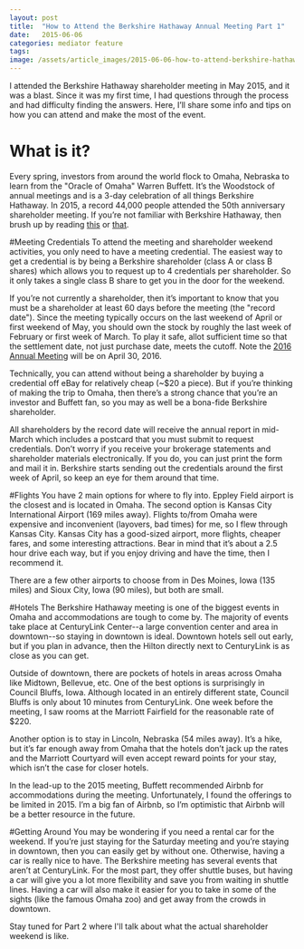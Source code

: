 ```yaml
---
layout: post
title:  "How to Attend the Berkshire Hathaway Annual Meeting Part 1"
date:   2015-06-06
categories: mediator feature
tags:
image: /assets/article_images/2015-06-06-how-to-attend-berkshire-hathaway-annual-meeting-part-1/meeting_credential.JPG
---
```

I attended the Berkshire Hathaway shareholder meeting in May 2015, and it was a blast.  Since it was my first time, I had questions through the process and had difficulty finding the answers.  Here, I’ll share some info and tips on how you can attend and make the most of the event.

# What is it?
Every spring, investors from around the world flock to Omaha, Nebraska to learn from the "Oracle of Omaha" Warren Buffett. It’s the Woodstock of annual meetings and is a 3-day celebration of all things Berkshire Hathaway. In 2015, a record 44,000 people attended the 50th anniversary shareholder meeting. If you’re not familiar with Berkshire Hathaway, then brush up by reading [this](http://en.wikipedia.org/wiki/Berkshire_Hathaway "Wikipedia") or [that](http://money.cnn.com/2015/05/04/investing/warren-buffett-berkshire-hathaway-shareholder-meeting-recap/ "Recap of 2015 Meeting").

#Meeting Credentials
To attend the meeting and shareholder weekend activities, you only need to have a meeting credential.  The easiest way to get a credential is by being a Berkshire shareholder (class A or class B shares) which allows you to request up to 4 credentials per shareholder. So it only takes a single class B share to get you in the door for the weekend.

If you’re not currently a shareholder, then it’s important to know that you must be a shareholder at least 60 days before the meeting (the "record date").  Since the meeting typically occurs on the last weekend of April or first weekend of May, you should own the stock by roughly the last week of February or first week of March.  To play it safe, allot sufficient time so that the settlement date, not just purchase date, meets the cutoff.  Note the [2016 Annual Meeting](http://www.berkshirehathaway.com/sharehold.html) will be on April 30, 2016.

Technically, you can attend without being a shareholder by buying a credential off eBay for relatively cheap (~$20 a piece). But if you’re thinking of making the trip to Omaha, then there’s a strong chance that you’re an investor and Buffett fan, so you may as well be a bona-fide Berkshire shareholder.

All shareholders by the record date will receive the annual report in mid-March which includes a postcard that you must submit to request credentials.  Don’t worry if you receive your brokerage statements and shareholder materials electronically.  If you do, you can just print the form and mail it in.  Berkshire starts sending out the credentials around the first week of April, so keep an eye for them around that time.

#Flights
You have 2 main options for where to fly into. Eppley Field airport is the closest and is located in Omaha.  The second option is Kansas City International Airport (169 miles away). Flights to/from Omaha were expensive and inconvenient (layovers, bad times) for me, so I flew through Kansas City. Kansas City has a good-sized airport, more flights, cheaper fares, and some interesting attractions. Bear in mind that it’s about a 2.5 hour drive each way, but if you enjoy driving and have the time, then I recommend it.

There are a few other airports to choose from in Des Moines, Iowa (135 miles) and Sioux City, Iowa (90 miles), but both are small.

#Hotels
The Berkshire Hathaway meeting is one of the biggest events in Omaha and accommodations are tough to come by. The majority of events take place at CenturyLink Center--a large convention center and area in downtown--so staying in downtown is ideal.  Downtown hotels sell out early, but if you plan in advance, then the Hilton directly next to CenturyLink is as close as you can get.

Outside of downtown, there are pockets of hotels in areas across Omaha like Midtown, Bellevue, etc.  One of the best options is surprisingly in Council Bluffs, Iowa.  Although located in an entirely different state, Council Bluffs is only about 10 minutes from CenturyLink.  One week before the meeting, I saw rooms at the Marriott Fairfield for the reasonable rate of $220.

Another option is to stay in Lincoln, Nebraska (54 miles away).  It’s a hike, but it’s far enough away from Omaha that the hotels don’t jack up the rates and the Marriott Courtyard will even accept reward points for your stay, which isn’t the case for closer hotels.

In the lead-up to the 2015 meeting, Buffett recommended Airbnb for accommodations during the meeting.  Unfortunately, I found the offerings to be limited in 2015.  I’m a big fan of Airbnb, so I’m optimistic that Airbnb will be a better resource in the future.

#Getting Around
You may be wondering if you need a rental car for the weekend. If you’re just staying for the Saturday meeting and you’re staying in downtown, then you can easily get by without one.  Otherwise, having a car is really nice to have.  The Berkshire meeting has several events that aren’t at CenturyLink.  For the most part, they offer shuttle buses, but having a car will give you a lot more flexibility and save you from waiting in shuttle lines. Having a car will also make it easier for you to take in some of the sights (like the famous Omaha zoo) and get away from the crowds in downtown.

Stay tuned for Part 2 where I'll talk about what the actual shareholder weekend is like.
